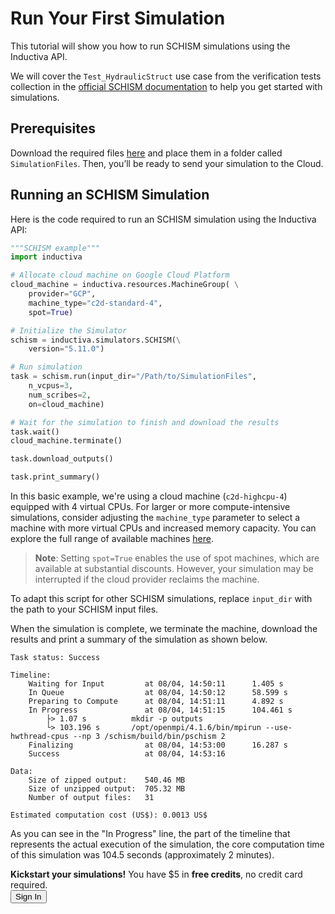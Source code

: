# Run Your First Simulation
This tutorial will show you how to run SCHISM simulations using the Inductiva API. 

We will cover the `Test_HydraulicStruct` use case from the verification tests collection in the [official SCHISM documentation](https://schism-dev.github.io/schism/master/getting-started/test_suite.html) to help you get started with simulations.

## Prerequisites
Download the required files [here](https://columbia.vims.edu/schism/schism_verification_tests/Test_HydraulicStruct/) and place them in a folder called `SimulationFiles`. Then, you’ll be ready to send your simulation to the Cloud.

## Running an SCHISM Simulation
Here is the code required to run an SCHISM simulation using the Inductiva API:

```python
"""SCHISM example"""
import inductiva

# Allocate cloud machine on Google Cloud Platform
cloud_machine = inductiva.resources.MachineGroup( \
    provider="GCP",
    machine_type="c2d-standard-4",
	spot=True)

# Initialize the Simulator
schism = inductiva.simulators.SCHISM(\
    version="5.11.0")

# Run simulation
task = schism.run(input_dir="/Path/to/SimulationFiles",
    n_vcpus=3,
    num_scribes=2,
    on=cloud_machine)

# Wait for the simulation to finish and download the results
task.wait()
cloud_machine.terminate()

task.download_outputs()

task.print_summary()
```

In this basic example, we're using a cloud machine (`c2d-highcpu-4`) equipped with 4 virtual CPUs. 
For larger or more compute-intensive simulations, consider adjusting the `machine_type` parameter to select 
a machine with more virtual CPUs and increased memory capacity. You can explore the full range of available machines [here](https://console.inductiva.ai/machine-groups/instance-types).

> **Note**: Setting `spot=True` enables the use of spot machines, which are available at substantial discounts. 
> However, your simulation may be interrupted if the cloud provider reclaims the machine.

To adapt this script for other SCHISM simulations, replace `input_dir` with the
path to your SCHISM input files.

When the simulation is complete, we terminate the machine, download the results and print a summary of the simulation as shown below.

```
Task status: Success

Timeline:
	Waiting for Input         at 08/04, 14:50:11      1.405 s
	In Queue                  at 08/04, 14:50:12      58.599 s
	Preparing to Compute      at 08/04, 14:51:11      4.892 s
	In Progress               at 08/04, 14:51:15      104.461 s
		├> 1.07 s          mkdir -p outputs
		└> 103.196 s       /opt/openmpi/4.1.6/bin/mpirun --use-hwthread-cpus --np 3 /schism/build/bin/pschism 2
	Finalizing                at 08/04, 14:53:00      16.287 s
	Success                   at 08/04, 14:53:16      

Data:
	Size of zipped output:    540.46 MB
	Size of unzipped output:  705.32 MB
	Number of output files:   31

Estimated computation cost (US$): 0.0013 US$
```

As you can see in the "In Progress" line, the part of the timeline that represents the actual execution of the simulation, 
the core computation time of this simulation was 104.5 seconds (approximately 2 minutes).

<div class="cta-bar">
  <div class="cta-text">
    <strong>Kickstart your simulations!</strong> You have $5 in <strong>free credits</strong>, no credit card required.
  </div>
 <button  onclick="window.open('https://console.inductiva.ai/?utm_source=guide_schism&utm_medium=button&utm_campaign=signup', '_blank')" target="_blank" class="cta-button">Sign In</button>
</div>
